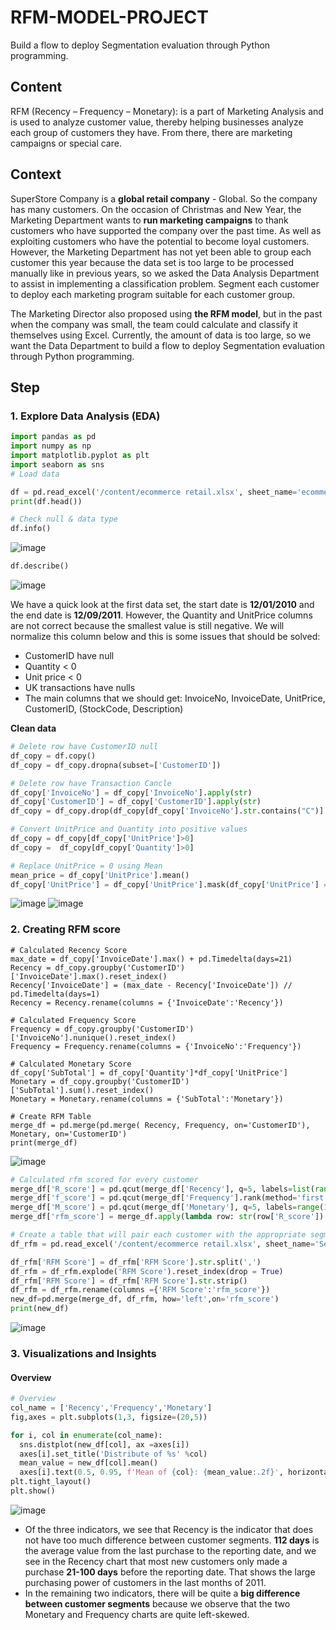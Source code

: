 # RFM-MODEL-PROJECT
 Build a flow to deploy Segmentation evaluation through Python programming.

 ## Content
RFM (Recency – Frequency – Monetary): is a part of Marketing Analysis and is used to analyze customer value, thereby helping businesses analyze each group of customers they have. From there, there are marketing campaigns or special care.
 ## Context
SuperStore Company is a **global retail company** - Global. So the company has many customers.
On the occasion of Christmas and New Year, the Marketing Department wants to **run marketing campaigns** to thank customers who have supported the company over the past time. As well as exploiting customers who have the potential to become loyal customers. However, the Marketing Department has not yet been able to group each customer this year because the data set is too large to be processed manually like in previous years, so we asked the Data Analysis Department to assist in implementing a classification problem. Segment each customer to deploy each marketing program suitable for each customer group.

The Marketing Director also proposed using **the RFM model**, but in the past when the company was small, the team could calculate and classify it themselves using Excel. Currently, the amount of data is too large, so we want the Data Department to build a flow to deploy Segmentation evaluation through Python programming.

## Step
### 1. Explore Data Analysis (EDA)
```python
import pandas as pd
import numpy as np
import matplotlib.pyplot as plt
import seaborn as sns
# Load data

df = pd.read_excel('/content/ecommerce retail.xlsx', sheet_name='ecommerce retail')
print(df.head())

# Check null & data type
df.info()
```
![image](https://github.com/thanhloc81/RFM-MODEL-PROJECT/assets/151768013/0027a43b-a369-4644-8227-1a35e55d260e)
```python
df.describe()
```
![image](https://github.com/thanhloc81/RFM-MODEL-PROJECT/assets/151768013/fef6277c-5396-4a88-aba0-b3943d024d05)

We have a quick look at the first data set, the start date is **12/01/2010** and the end date is **12/09/2011**. However, the Quantity and UnitPrice columns are not correct because the smallest value is still negative. We will normalize this column below and this is some issues that should be solved:
- CustomerID have null
- Quantity < 0
- Unit price < 0
- UK transactions have nulls
- The main columns that we should get: InvoiceNo, InvoiceDate, UnitPrice, CustomerID, (StockCode, Description)

**Clean data**
```python
# Delete row have CustomerID null
df_copy = df.copy()
df_copy = df_copy.dropna(subset=['CustomerID'])

# Delete row have Transaction Cancle
df_copy['InvoiceNo'] = df_copy['InvoiceNo'].apply(str)
df_copy['CustomerID'] = df_copy['CustomerID'].apply(str)
df_copy = df_copy.drop(df_copy[df_copy['InvoiceNo'].str.contains("C")].index)

# Convert UnitPrice and Quantity into positive values
df_copy = df_copy[df_copy['UnitPrice']>0]
df_copy =  df_copy[df_copy['Quantity']>0]

# Replace UnitPrice = 0 using Mean
mean_price = df_copy['UnitPrice'].mean()
df_copy['UnitPrice'] = df_copy['UnitPrice'].mask(df_copy['UnitPrice'] == 0, mean_price)
```
![image](https://github.com/thanhloc81/RFM-MODEL-PROJECT/assets/151768013/c8b929a8-b4c5-451e-b37f-74841a8e2d8b)
![image](https://github.com/thanhloc81/RFM-MODEL-PROJECT/assets/151768013/c5d2c1b4-cd87-4c9f-9721-d64160b3dd17)

### 2. Creating RFM score
```pthon
# Calculated Recency Score
max_date = df_copy['InvoiceDate'].max() + pd.Timedelta(days=21)
Recency = df_copy.groupby('CustomerID')['InvoiceDate'].max().reset_index()
Recency['InvoiceDate'] = (max_date - Recency['InvoiceDate']) // pd.Timedelta(days=1)
Recency = Recency.rename(columns = {'InvoiceDate':'Recency'})

# Calculated Frequency Score
Frequency = df_copy.groupby('CustomerID')['InvoiceNo'].nunique().reset_index()
Frequency = Frequency.rename(columns = {'InvoiceNo':'Frequency'})

# Calculated Monetary Score
df_copy['SubTotal'] = df_copy['Quantity']*df_copy['UnitPrice']
Monetary = df_copy.groupby('CustomerID')['SubTotal'].sum().reset_index()
Monetary = Monetary.rename(columns = {'SubTotal':'Monetary'})

# Create RFM Table
merge_df = pd.merge(pd.merge( Recency, Frequency, on='CustomerID'), Monetary, on='CustomerID')
print(merge_df)
```
![image](https://github.com/thanhloc81/RFM-MODEL-PROJECT/assets/151768013/956086ac-317b-4108-9af1-13ef6e134c2e)

```python
# Calculated rfm scored for every customer
merge_df['R_score'] = pd.qcut(merge_df['Recency'], q=5, labels=list(range(5, 0, -1)))
merge_df['f_score'] = pd.qcut(merge_df['Frequency'].rank(method='first'), q=5, labels= range(1,6))
merge_df['M_score'] = pd.qcut(merge_df['Monetary'], q=5, labels=range(1,6))
merge_df['rfm_score'] = merge_df.apply(lambda row: str(row['R_score']) + str(row['f_score']) + str(row['M_score']), axis=1)

# Create a table that will pair each customer with the appropriate segment.
df_rfm = pd.read_excel('/content/ecommerce retail.xlsx', sheet_name='Segmentation')

df_rfm['RFM Score'] = df_rfm['RFM Score'].str.split(',')
df_rfm = df_rfm.explode('RFM Score').reset_index(drop = True)
df_rfm['RFM Score'] = df_rfm['RFM Score'].str.strip()
df_rfm = df_rfm.rename(columns ={'RFM Score':'rfm_score'})
new_df=pd.merge(merge_df, df_rfm, how='left',on='rfm_score')
print(new_df)
```
![image](https://github.com/thanhloc81/RFM-MODEL-PROJECT/assets/151768013/c4a30232-e7ec-447c-ab3c-d6ed3ab7974b)

### 3. Visualizations and Insights
#### Overview
```python
# Overview
col_name = ['Recency','Frequency','Monetary']
fig,axes = plt.subplots(1,3, figsize=(20,5))

for i, col in enumerate(col_name):
  sns.distplot(new_df[col], ax =axes[i])
  axes[i].set_title('Distribute of %s' %col)
  mean_value = new_df[col].mean()
  axes[i].text(0.5, 0.95, f'Mean of {col}: {mean_value:.2f}', horizontalalignment='center', verticalalignment='center', transform=axes[i].transAxes)
plt.tight_layout()
plt.show()
```
![image](https://github.com/thanhloc81/RFM-MODEL-PROJECT/assets/151768013/1142d173-bcfe-4157-b4f8-7c6ffc053257)

- Of the three indicators, we see that Recency is the indicator that does not have too much difference between customer segments. **112 days** is the average value from the last purchase to the reporting date, and we see in the Recency chart that most new customers only made a purchase **21-100 days** before the reporting date. That shows the large purchasing power of customers in the last months of 2011.
- In the remaining two indicators, there will be quite a **big difference between customer segments** because we observe that the two Monetary and Frequency charts are quite left-skewed.
